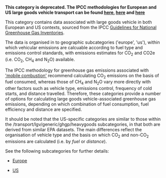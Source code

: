 **This category is deprecated. The IPCC methodologies for European and
US large goods vehicle transport can be found
[here](European_road_transport_by_IPCC),
[here](US_road_transport_with_alternative_fuels_by_IPCC) and
[here](US_road_transport_with_alternative_fuels_by_IPCC)**

This category contains data associated with large goods vehicle in both
European and US contexts, sourced from the IPCC [Guidelines for National
Greenhouse Gas Inventories](http://www.ipcc-nggip.iges.or.jp/).

The data is organised in to geographic subcategories ('europe', 'us'),
within which vehicular emissions are calcuable according to fuel type
and emissions control standards, with emissions estimates for CO<sub>2</sub>
and CO2e (i.e. CO<sub>2</sub>, CH<sub>4</sub> and N<sub>2</sub>O) available.

The IPCC methodology for greenhouse gas emissions associated with
['mobile
combustion'](http://www.ipcc-nggip.iges.or.jp/public/2006gl/pdf/2_Volume2/V2_3_Ch3_Mobile_Combustion.pdf)
recommend calculating CO<sub>2</sub> emissions on the basis of fuel consumed,
whereas those of CH<sub>4</sub> and N<sub>2</sub>O vary more directly with other
factors such as vehicle type, emissions control, frequency of cold
starts, and distance travelled. Therefore, these categories provide a
number of options for calculating large goods vehicle-associated
greenhouse gas emissions, depending on which combination of fuel
consumption, fuel efficiency and distance are specified.

It should be noted that the US-specific categories are similar to those
within the /transport/lgv/generic/ghgp/heavygoods subcategories, in that
both are derived from similar EPA datasets. The main differences reflect
the organisation of vehicle type and the basis on which CO<sub>2</sub> and
non-CO<sub>2</sub> emissions are calculated (i.e. by *fuel* or *distance*).

See the following subcategories for further details:

  - [Europe](European_heavy_duty_transport_IPCC)

<!-- end list -->

  - [US](US_heavy_duty_transport_IPCC)
